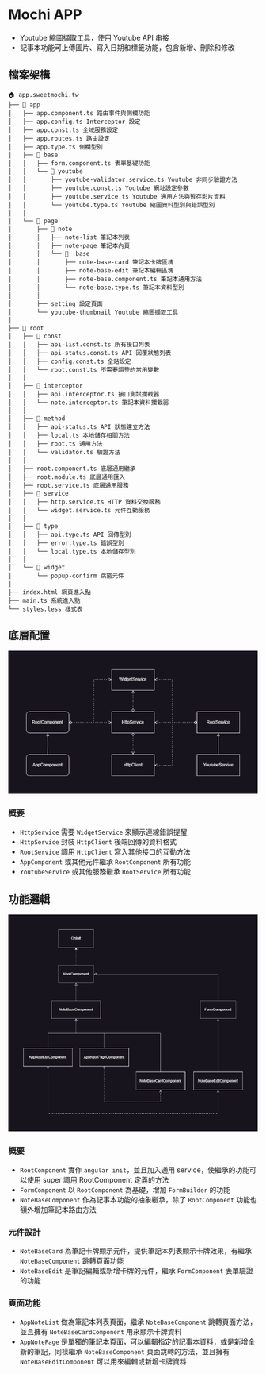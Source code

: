 # Mochi APP

+ Youtube 縮圖擷取工具，使用 Youtube API 串接
+ 記事本功能可上傳圖片、寫入日期和標籤功能，包含新增、刪除和修改

## 檔案架構

```
🏠 app.sweetmochi.tw
├── 📁 app
│   ├── app.component.ts 路由事件與側欄功能
│   ├── app.config.ts Interceptor 設定
│   ├── app.const.ts 全域服務設定
│   ├── app.routes.ts 路由設定
│   ├── app.type.ts 側欄型別
│   ├── 📁 base
│   │   ├── form.component.ts 表單基礎功能
│   │   └── 📁 youtube
│   │       ├── youtube-validator.service.ts Youtube 非同步驗證方法
│   │       ├── youtube.const.ts Youtube 網址設定參數
│   │       ├── youtube.service.ts Youtube 通用方法與暫存影片資料
│   │       └── youtube.type.ts Youtube 縮圖資料型別與錯誤型別
│   │
│   └── 📁 page
│       ├── 📁 note
│       │   ├── note-list 筆記本列表
│       │   ├── note-page 筆記本內頁
│       │   └── 📁 _base
│       │       ├── note-base-card 筆記本卡牌區塊
│       │       ├── note-base-edit 筆記本編輯區塊
│       │       ├── note-base.component.ts 筆記本通用方法
│       │       └── note-base.type.ts 筆記本資料型別
│       │
│       ├── setting 設定頁面
│       └── youtube-thumbnail Youtube 縮圖擷取工具
│
├── 📁 root
│   ├── 📁 const
│   │   ├── api-list.const.ts 所有接口列表
│   │   ├── api-status.const.ts API 回覆狀態列表
│   │   ├── config.const.ts 全站設定
│   │   └── root.const.ts 不需要調整的常用變數
│   │
│   ├── 📁 interceptor
│   │   ├── api.interceptor.ts 接口測試攔截器
│   │   └── note.interceptor.ts 筆記本資料攔截器
│   │
│   ├── 📁 method
│   │   ├── api-status.ts API 狀態建立方法
│   │   ├── local.ts 本地儲存相關方法
│   │   ├── root.ts 通用方法
│   │   └── validator.ts 驗證方法
│   │
│   ├── root.component.ts 底層通用繼承
│   ├── root.module.ts 底層通用匯入
│   ├── root.service.ts 底層通用服務
│   ├── 📁 service
│   │   ├── http.service.ts HTTP 資料交換服務
│   │   └── widget.service.ts 元件互動服務
│   │
│   ├── 📁 type
│   │   ├── api.type.ts API 回傳型別
│   │   ├── error.type.ts 錯誤型別
│   │   └── local.type.ts 本地儲存型別
│   │
│   └── 📁 widget
│       └── popup-confirm 跳窗元件
│
├── index.html 網頁進入點
├── main.ts 系統進入點
└── styles.less 樣式表
```

## 底層配置

![image info](./public/readme/root-service.png)

### 概要
+ `HttpService` 需要 `WidgetService` 來顯示連線錯誤提醒
+ `HttpService` 封裝 `HttpClient` 後端回傳的資料格式
+ `RootService` 調用 `HttpClient` 寫入其他接口的互動方法
+ `AppComponent` 或其他元件繼承 `RootComponent` 所有功能
+ `YoutubeService` 或其他服務繼承 `RootService` 所有功能

## 功能邏輯

![image info](./public/readme/site-map.png)

### 概要
+ `RootComponent` 實作 `angular init`，並且加入通用 service，使繼承的功能可以使用 super 調用 RootComponent 定義的方法
+ `FormComponent` 以 `RootComponent` 為基礎，增加 `FormBuilder` 的功能
+ `NoteBaseComponent` 作為記事本功能的抽象繼承，除了 `RootComponent` 功能也額外增加筆記本路由方法

### 元件設計
+ `NoteBaseCard` 為筆記卡牌顯示元件，提供筆記本列表顯示卡牌效果，有繼承 `NoteBaseComponent` 跳轉頁面功能
+ `NoteBaseEdit` 是筆記編輯或新增卡牌的元件，繼承 `FormComponent` 表單驗證的功能

### 頁面功能
+ `AppNoteList` 做為筆記本列表頁面，繼承 `NoteBaseComponent` 跳轉頁面方法，並且擁有 `NoteBaseCardComponent` 用來顯示卡牌資料
+ `AppNotePage` 是單獨的筆記本頁面，可以編輯指定的記事本資料，或是新增全新的筆記，同樣繼承 `NoteBaseComponent` 頁面跳轉的方法，並且擁有 `NoteBaseEditComponent` 可以用來編輯或新增卡牌資料

